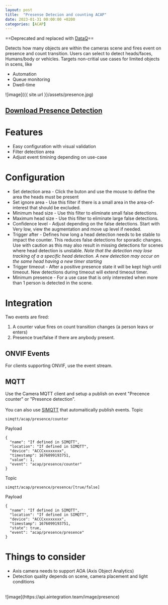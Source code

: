 ```yaml
---
layout: post
title:  "Presense Detecion and counting ACAP"
date: 2023-01-31 00:00:00 +0200
categories: [ACAP]
---
```


==Deprecated and replaced with [DataQ](https://pandosme.github.io/acap/2025/01/18/DataQ.html)==

Detects how many objects are within the cameras scene and fires event on presence and count transition. Users can select to detect heads/faces, Humans/body or vehicles.  Targets non-critial use cases for limited objects in scens, like
* Automation
* Queue monitoring
* Dwell-time

![image]({{ site.url }}/assets/presence.jpg)

## [Download Presence Detection](https://www.dropbox.com/s/5blk5p0ja4tar3x/Presence-Detection.zip?dl=1)

# Features
* Easy configuration with visual validation
* Filter detection area
* Adjust event timining depending on use-case

# Configuration
* Set detection area - Click the buton and use the mouse to define the area the heads must be present
* Set ignore area - Use this filter if there is a small area in the area-of-interest that should be excluded.
* Minimum head size - Use this filter to eliminate small false detections.
* Maximum head size - Use this filter to eliminate large false detections.
* Confidence level - Adjust depending on the false detections.  Start with Very low, view the augmentation and move up level if needed.
* Trigger after - Defines how long a head detection needs to be stable to impact the counter.  This reduces false detections for sporadic changes.  Use with caution as this may also result in missing detections for scenes where head detection is unstable. _Note that the detection may lose tracking of a a specific head detection.  A new detection may occur on the same head having a new timer starting_
* Trigger timeout - After a positive presence state it will be kept high until timeout.  New detections during timeout will extend timeout timer.  
* Minimum presence - For a use case that is only interested when more than 1 person is detected in the scene. 

# Integration
Two events are fired:
1. A counter value fires on count transition changes (a person leavs or enters)
2. Presence true/false if there are anybody present.

## ONVIF Events
For clients supporting ONVIF, use the event stream.

## MQTT 
Use the Camera MQTT client and setup a publish on event "Precence counter" or "Presence detection".  
\
You can also use [SIMQTT](https://pandosme.github.io/acap/mqtt/component/2021/10/18/simqtt.html) that automaitically publish events.
Topic
```
simqtt/acap/presence/counter
```
Payload
```
{
  "name": "If defined in SIMQTT",
  "location": "If defined in SIMQTT",
  "device": "ACCCxxxxxxxx",
  "timestamp": 1676099193751,
  "value": 1,
  "event": "acap/presence/counter"
}
```
Topic
```
simqtt/acap/presence/presence/[true/false]
```
Payload
```
{
  "name": "If defined in SIMQTT",
  "location": "If defined in SIMQTT",
  "device": "ACCCxxxxxxxx",
  "timestamp": 1676099193751,
  "state": true,
  "event": "acap/presence/presence"
}
```

# Things to consider
* Axis camera needs to support AOA (Axis Object Analytics)
* Detection quality depends on scene, camera placement and light conditions

<br/>
![image](https://api.aintegration.team/image/presence)
